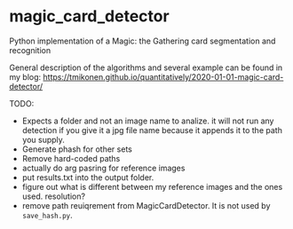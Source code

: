 # magic_card_detector
Python implementation of a Magic: the Gathering card segmentation and recognition

General description of the algorithms and several example can be found in my blog:
https://tmikonen.github.io/quantitatively/2020-01-01-magic-card-detector/

TODO:
- Expects a folder and not an image name to analize. it will not run any detection
  if you give it a jpg file name because it appends it to the path you supply.
- Generate phash for other sets
- Remove hard-coded paths
- actually do arg pasring for reference images
- put results.txt into the output folder.
- figure out what is different between my reference images and the ones used.
  resolution?
- remove path reuiqrement from MagicCardDetector. It is not used by
  `save_hash.py`.




